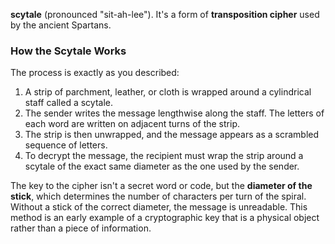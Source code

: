 **scytale** (pronounced "sit-ah-lee").  It's a form of **transposition cipher** used by the ancient Spartans.

### How the Scytale Works

The process is exactly as you described:

1.  A strip of parchment, leather, or cloth is wrapped around a cylindrical staff called a scytale.
2.  The sender writes the message lengthwise along the staff. The letters of each word are written on adjacent turns of the strip.
3.  The strip is then unwrapped, and the message appears as a scrambled sequence of letters.
4.  To decrypt the message, the recipient must wrap the strip around a scytale of the exact same diameter as the one used by the sender.

The key to the cipher isn't a secret word or code, but the **diameter of the stick**, which determines the number of characters per turn of the spiral. Without a stick of the correct diameter, the message is unreadable. This method is an early example of a cryptographic key that is a physical object rather than a piece of information.
